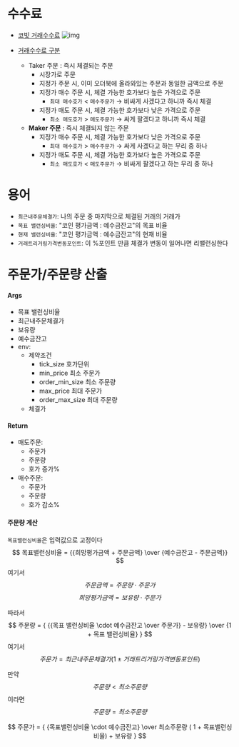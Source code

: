 # 수수료

- [코빗 거래수수료](https://support.korbit.co.kr/customer/ko/portal/articles/2745022-거래-수수료-maker-taker-fee-는-어떻게-되나요-)
  ![img](https://support.korbit.co.kr/customer/portal/attachments/943949)

- [거래수수료 구분]([https://support.korbit.co.kr/customer/ko/portal/articles/2948345-%EA%B1%B0%EB%9E%98-%EC%88%98%EC%88%98%EB%A3%8C-%EA%B5%AC%EB%B6%84%EC%9D%80-%EC%96%B4%EB%96%BB%EA%B2%8C-%EB%90%98%EB%82%98%EC%9A%94-](https://support.korbit.co.kr/customer/ko/portal/articles/2948345-거래-수수료-구분은-어떻게-되나요-))
  - Taker 주문 : 즉시 체결되는 주문
       - 시장가로 주문
       - 지정가 주문 시, 이미 오더북에 올라와있는 주문과 동일한 금액으로 주문
       - 지정가 매수 주문 시, 체결 가능한 호가보다 높은 가격으로 주문
            - `최대 매수호가`  <  `매수주문가` → 비싸게 사겠다고 하니까 즉시 체결
       - 지정가 매도 주문 시, 체결 가능한 호가보다 낮은 가격으로 주문
            - `최소 매도호가` > `매도주문가`  → 싸게 팔겠다고 하니까 즉시 체결
  - **Maker 주문** : 즉시 체결되지 않는 주문
    - 지정가 매수 주문 시, 체결 가능한 호가보다 낮은 가격으로 주문
      - `최대 매수호가`  >  `매수주문가` → 싸게 사겠다고 하는 무리 중 하나
    - 지정가 매도 주문 시, 체결 가능한 호가보다 높은 가격으로 주문
      - `최소 매도호가` < `매도주문가`  → 비싸게 팔겠다고 하는 무리 중 하나

# 용어

- `최근내주문체결가`: 나의 주문 중 마지막으로 체결된 거래의 거래가
- `목표 밸런싱비율`:  "코인 평가금액 : 예수금잔고"의 목표 비율 
- `현재 밸런싱비율`:  "코인 평가금액 : 예수금잔고"의 현재 비율 
- `거래트리거링가격변동포인트`: 이 %포인트 만큼 체결가 변동이 일어나면 리밸런싱한다

# 주문가/주문량 산출

#### Args

  - 목표 밸런싱비율
  - 최근내주문체결가
  - 보유량
  - 예수금잔고
  - env:
    - 제약조건
      - tick_size 호가단위
      - min_price 최소 주문가
      - order_min_size 최소 주문량
      - max_price 최대 주문가
      - order_max_size 최대 주문량
    - 체결가

#### Return

- 매도주문:
  - 주문가
  - 주문량
  - 호가 증가%
- 매수주문:
  - 주문가
  - 주문량
  - 호가 감소%

#### 주문량 계산
`목표밸런싱비율`은 입력값으로 고정이다
$$
목표밸런싱비율 = {{희망평가금액 + 주문금액} \over {예수금잔고 - 주문금액}}
$$
여기서
$$
주문금액 = 주문량 \cdot 주문가
$$
$$
희망평가금액 = 보유량 \cdot 주문가
$$

따라서
$$
주문량 = 
{
  {{목표 밸런싱비율 \cdot 예수금잔고 \over 주문가} - 보유량} 
  \over 
  {1 + 목표 밸런싱비율}
}
$$
여기서
$$
주문가 = 최근내주문체결가 (1 \pm 거래트리거링가격변동포인트)
$$

만약
$$
주문량 < 최소 주문량
$$
이라면
$$
주문량 = 최소주문량
$$

$$
주문가 =
{
  {목표밸런싱비율 \cdot 예수금잔고} \over
  최소주문량 ( 1 + 목표밸런싱비율) + 보유량
}  
$$



